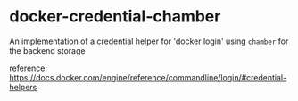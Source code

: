 # docker-credential-chamber

An implementation of a credential helper for 'docker login' using `chamber` for the backend storage

reference: https://docs.docker.com/engine/reference/commandline/login/#credential-helpers


